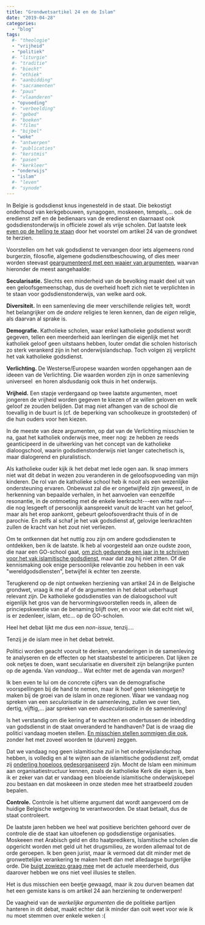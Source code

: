 ```yaml
---
title: "Grondwetsartikel 24 en de Islam"
date: "2019-04-28"
categories: 
  - "blog"
tags:
  #- "theologie"
  - "vrijheid"
  - "politiek"
  #- "liturgie"
  #- "traditie"
  #- "biecht"
  #- "ethiek"
  #- "aanbidding"
  #- "sacramenten"
  #- "paus"
  #- "vlaanderen"
  - "opvoeding"
  #- "verbeelding"
  #- "gebed"
  #- "boeken"
  #- "films"
  #- "bijbel"
  - "woke"
  #- "antwerpen"
  #- "publicaties"
  #- "kerstmis"
  #- "pasen"
  #- "kerkleer"
  - "onderwijs"
  - "islam"
  #- "leven"
  #- "synode"
---
```


In Belgie is godsdienst knus ingenesteld in de staat. Die bekostigt onderhoud van kerkgebouwen, synagogen, moskeeen, tempels,... ook de eredienst zelf en de bedienaars van de eredienst en daarnaast ook godsdienstonderwijs in officiele zowel als vrije scholen. Dat laatste leek [even op de helling te staan](https://www.demorgen.be/politiek/dan-toch-geen-debat-over-onderwijsvrijheid-volgende-legislatuur~b8888854/?referer=https%3A%2F%2Ft.co%2FeDHlKKHEsT&utm_campaign=shared_earned&utm_medium=social&utm_source=twitter) door het voorstel om artikel 24 van de grondwet te herzien.  

Voorstellen om het vak godsdienst te vervangen door iets algemeens rond burgerzin, filosofie, algemene godsdienstbeschouwing, of dies meer worden steevast [geargumenteerd met een waaier van argumenten](https://www.sampol.be/2016/04/islamonderwijs-in-belgie-heden-verleden-en-toekomst), waarvan hieronder de meest aangehaalde:    

**Secularisatie.** Slechts een minderheid van de bevolking maakt deel uit van een geloofsgemeenschap, dus de overheid hoeft zich niet te verplichten in te staan voor godsdienstonderwijs, van welke aard ook.  

**Diversiteit.** In een samenleving die meer verschillende religies telt, wordt het belangrijker om de _andere_ religies te leren kennen, dan de _eigen_ religie, als daarvan al sprake is.  

**Demografie.** Katholieke scholen, waar enkel katholieke godsdienst wordt gegeven, tellen een meerderheid aan leerlingen die eigenlijk met het katholiek geloof geen uitstaans hebben, louter omdat die scholen historisch zo sterk verankerd zijn in het onderwijslandschap. Toch volgen zij verplicht het vak katholieke godsdienst.  

**Verlichting.** De Westerse/Europese waarden worden opgehangen aan de ideeen van de Verlichting. Die waarden worden zijn in onze samenleving universeel  en horen alsdusdanig ook thuis in het onderwijs.  

**Vrijheid.** Een stapje verdergaand op twee laatste argumenten, moet jongeren de vrijheid worden gegeven te kiezen of ze willen geloven en welk geloof ze zouden belijden. Dat mag niet afhangen van de school die toevallig in de buurt is (cf. de beperking van schoolkeuze in grootsteden) of die hun ouders voor hen kiezen.  

In de meeste van deze argumenten, op dat van de Verlichting misschien te na, gaat het katholiek onderwijs mee, meer nog: ze hebben ze reeds geanticipeerd in de uitwerking van het concept van de katholieke dialoogschool, waarin godsdienstonderwijs niet langer catechetisch is, maar dialogerend en pluralistisch.  

Als katholieke ouder kijk ik het debat met lede ogen aan. Ik snap immers niet wat dit debat in wezen zou veranderen in de geloofsopvoeding van mijn kinderen. De rol van de katholieke school heb ik nooit als een wezenlijke ondersteuning ervaren. Onbewust zal die er ongetwijfeld zijn geweest, in de herkenning van bepaalde verhalen, in het aanvoelen van eenzelfde resonantie, in de ontmoeting met de enkele leerkracht---een witte raaf---die nog lesgeeft of persoonlijk aanspreekt vanuit de kracht van het geloof, maar als het erop aankomt, gebeurt geloofsoverdracht thuis of in de parochie. En zelfs al schaf je het vak godsdienst af, gelovige leerkrachten zullen de kracht van het zout niet verliezen.  

Om te ontkennen dat het nuttig zou zijn om andere godsdiensten te ontdekken, ben ik de laatste. Ik heb al voorgesteld aan onze oudste zoon, die naar een GO-school gaat, [om zich gedurende een jaar in te schrijven voor het vak islamitische godsdienst](/blog/transconfessionele-keuze-voor-het-vak-levensbeschouwing/), maar dat zag hij niet zitten. Of die kennismaking ook enige persoonlijke relevantie zou hebben in een vak "wereldgodsdiensten", betwijfel ik echter ten zeerste.  

Terugkerend op de nipt ontweken herziening van artikel 24 in de Belgische grondwet, vraag ik me af of de argumenten in het debat ueberhaupt relevant zijn. De katholieke godsdienstles van de dialoogschool vult eigenlijk het gros van de hervormingsvoorstellen reeds in, alleen de princiepskwestie van de benaming blijft over, en voor wie dat echt niet wil, is er zedenleer, islam, etc… op de GO-scholen.  

Heel het debat lijkt me dus een _non-issue,_ tenzij….  

Tenzij je de islam mee in het debat betrekt.  

Politici worden geacht vooruit te denken, veranderingen in de samenleving te analyseren en de effecten op het staatsbestel te anticiperen. Dat lijken ze ook netjes te doen, want secularisatie en diversiteit zijn belangrijke punten op de agenda. Van _vandaag_… Wat echter met de agenda van _morgen_?  

Ik ben even te lui om de concrete cijfers van de demografische voorspellingen bij de hand te nemen, maar ik hoef geen tekeningetje te maken bij de groei van de islam in onze regionen. Waar we vandaag nog spreken van een _secularisatie_ in de samenleving, zullen we over tien, dertig, vijftig,... jaar spreken van een _desecularisatie_ in de samenleving!  

Is het verstandig om die kering af te wachten en ondertussen de inbedding van godsdienst in de staat onveranderd te handhaven? Dat is de vraag die politici vandaag moeten stellen. [En misschien stellen sommigen die ook](https://www.kuleuven.be/thomas/page/politieke-standpunten-levensbeschouwing/), zonder het met zoveel woorden te (durven) zeggen.  

Dat we vandaag nog geen islamitische _zuil_ in het onderwijslandschap hebben, is volledig en al te wijten aan de islamitische godsdienst zelf, omdat zij [onderling hopeloos gedesorganiseerd](https://www.scriptiebank.be/sites/default/files/17be4db6bd60a6e4d68fafea939f3a45.pdf) zijn. Mocht de Islam een minimum aan organisatiestructuur kennen, zoals de katholieke Kerk die eigen is, ben ik er zeker van dat er vandaag een bloeiende islamitische onderwijskoepel zou bestaan en dat moskeeen in onze steden mee het straatbeeld zouden bepalen.  

**Controle.** Controle is het ultieme argument dat wordt aangevoerd om de huidige Belgische wetgeving te verantwoorden. De staat betaalt, dus de staat controleert.  

De laatste jaren hebben we heel wat positieve berichten gehoord over de controle die de staat kan uitoefenen op godsdienstige organisaties. Moskeeen met Arabisch geld en dito haatpredikers, Islamitische scholen die opgericht worden met geld uit het drugsmilieu, ze worden allemaal tot de orde geroepen. Ik ben geen jurist, maar ik vermoed dat dit minder met de gronwettelijke verankering te maken heeft dan met alledaagse burgerlijke orde. Die [buigt zowiezo graag mee](https://www.elsevierweekblad.nl/opinie/opinie/2017/04/meebuigen-met-de-moslims-hoe-de-islam-nederland-verandert-490086/) met de actuele meerderheid, dus daarover hebben we ons niet veel illusies te stellen.  

Het is dus misschien een beetje gewaagd, maar ik zou durven beamen dat het een gemiste kans is om artikel 24 aan herziening te onderwerpen!

De vaagheid van de _werkelijke argumenten_ die de politieke partijen hanteren in dit debat, maakt echter dat ik minder dan ooit weet voor wie ik nu moet stemmen over enkele weken :(
